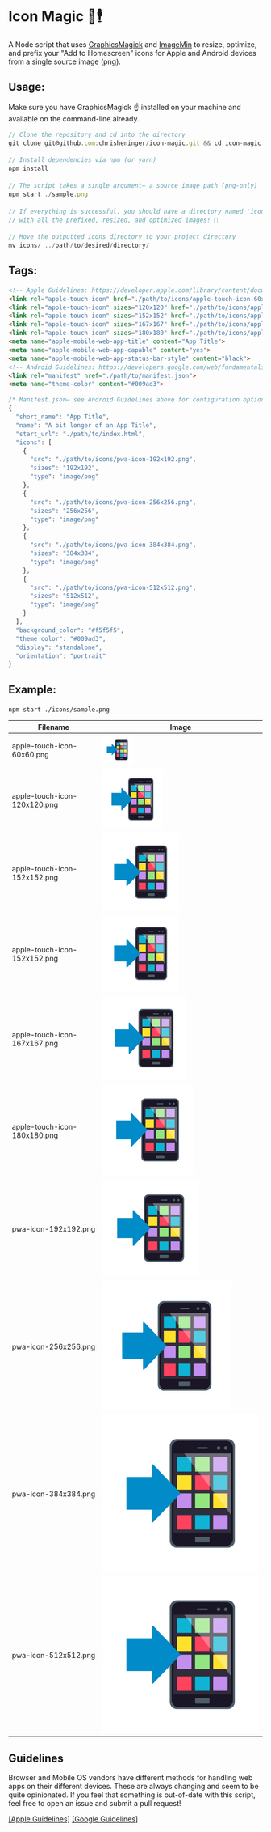 # Icon Magic 📲🕴
A Node script that uses [GraphicsMagick](http://aheckmann.github.io/gm/docs.html) and [ImageMin](https://github.com/imagemin/imagemin) to resize, optimize, and prefix your "Add to Homescreen" icons for Apple and Android devices from a single source image (png).

## Usage:
Make sure you have GraphicsMagick ☝️ installed on your machine and available on the command-line already.
```js
// Clone the repository and cd into the directory
git clone git@github.com:chrisheninger/icon-magic.git && cd icon-magic

// Install dependencies via npm (or yarn)
npm install

// The script takes a single argument– a source image path (png-only)
npm start ./sample.png

// If everything is successful, you should have a directory named 'icons'
// with all the prefixed, resized, and optimized images! 🎉

// Move the outputted icons directory to your project directory
mv icons/ ../path/to/desired/directory/
```

## Tags:
```html
<!-- Apple Guidelines: https://developer.apple.com/library/content/documentation/AppleApplications/Reference/SafariHTMLRef/Articles/MetaTags.html -->
<link rel="apple-touch-icon" href="./path/to/icons/apple-touch-icon-60x60.png" />
<link rel="apple-touch-icon" sizes="120x120" href="./path/to/icons/apple-touch-icon-120x120.png" />
<link rel="apple-touch-icon" sizes="152x152" href="./path/to/icons/apple-touch-icon-152x152.png" />
<link rel="apple-touch-icon" sizes="167x167" href="./path/to/icons/apple-touch-icon-167x167.png" />
<link rel="apple-touch-icon" sizes="180x180" href="./path/to/icons/apple-touch-icon-180x180.png" />
<meta name="apple-mobile-web-app-title" content="App Title">
<meta name="apple-mobile-web-app-capable" content="yes">
<meta name="apple-mobile-web-app-status-bar-style" content="black">
<!-- Android Guidelines: https://developers.google.com/web/fundamentals/engage-and-retain/web-app-manifest/-->
<link rel="manifest" href="./path/to/manifest.json">
<meta name="theme-color" content="#009ad3">
```

```js
/* Manifest.json– see Android Guidelines above for configuration options */
{
  "short_name": "App Title",
  "name": "A bit longer of an App Title",
  "start_url": "./path/to/index.html",
  "icons": [
    {
      "src": "./path/to/icons/pwa-icon-192x192.png",
      "sizes": "192x192",
      "type": "image/png"
    },
    {
      "src": "./path/to/icons/pwa-icon-256x256.png",
      "sizes": "256x256",
      "type": "image/png"
    },
    {
      "src": "./path/to/icons/pwa-icon-384x384.png",
      "sizes": "384x384",
      "type": "image/png"
    },
    {
      "src": "./path/to/icons/pwa-icon-512x512.png",
      "sizes": "512x512",
      "type": "image/png"
    }
  ],
  "background_color": "#f5f5f5",
  "theme_color": "#009ad3",
  "display": "standalone",
  "orientation": "portrait"
}
```


## Example:
`npm start ./icons/sample.png`

| Filename                     | Image                                                    |
| ---------------------------- | -------------------------------------------------------- |
| apple-touch-icon-60x60.png   | ![apple-touch-60](./icons/apple-touch-icon-60x60.png)    |
| apple-touch-icon-120x120.png | ![apple-touch-120](./icons/apple-touch-icon-120x120.png) |
| apple-touch-icon-152x152.png | ![apple-touch-152](./icons/apple-touch-icon-152x152.png) |
| apple-touch-icon-152x152.png | ![apple-touch-152](./icons/apple-touch-icon-152x152.png) |
| apple-touch-icon-167x167.png | ![apple-touch-167](./icons/apple-touch-icon-167x167.png) |
| apple-touch-icon-180x180.png | ![apple-touch-180](./icons/apple-touch-icon-180x180.png) |
| pwa-icon-192x192.png         | ![pwa-192](./icons/pwa-icon-192x192.png)                 |
| pwa-icon-256x256.png         | ![pwa-256](./icons/pwa-icon-256x256.png)                 |
| pwa-icon-384x384.png         | ![pwa-384](./icons/pwa-icon-384x384.png)                 |
| pwa-icon-512x512.png         | ![pwa-512](./icons/pwa-icon-512x512.png)                 |


## Guidelines

Browser and Mobile OS vendors have different methods for handling web apps on their different devices. These are always changing and seem to be quite opinionated. If you feel that something is out-of-date with this script, feel free to open an issue and submit a pull request!

[[Apple Guidelines]](https://developer.apple.com/library/content/documentation/AppleApplications/Reference/SafariWebContent/ConfiguringWebApplications/ConfiguringWebApplications.html) [[Google Guidelines]](https://developers.google.com/web/fundamentals/design-and-ui/browser-customization/#provide_great_icons_tiles)
